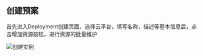  ## 创建预案
 首先进入Deployment创建页面，选择云平台，填写名称，描述等基本信息后，点击增加资源按钮，进行资源的批量维护

![创建实例](https://github.com/jdcloudcom/cn/blob/edit/image/JDFusion/create-deployment.png)
